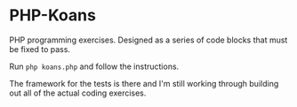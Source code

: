 PHP-Koans
=========

PHP programming exercises. Designed as a series of code blocks that must be fixed to pass.

Run ```php koans.php``` and follow the instructions.

The framework for the tests is there and I'm still working through building out all of the actual coding exercises.

